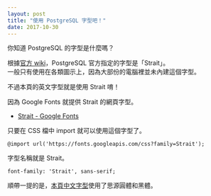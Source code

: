 ```yaml
---
layout: post
title: "使用 PostgreSQL 字型吧！"
date: 2017-10-30
---
```


你知道 PostgreSQL 的字型是什麼嗎？

根據[官方 wiki](https://wiki.postgresql.org/wiki/Identity_Guidelines#Font)，PostgreSQL 官方指定的字型是「Strait」。\
一般只有使用在各類圖示上，因為大部份的電腦裡並未內建這個字型。

不過本頁的英文字型就是使用 Strait 唷！

因為 Google Fonts 就提供 Strait 的網頁字型。
- [Strait - Google Fonts](https://fonts.google.com/specimen/Strait)


只要在 CSS 檔中 import 就可以使用這個字型了。
```
@import url('https://fonts.googleapis.com/css?family=Strait');
```

字型名稱就是 Strait。
```
font-family: 'Strait', sans-serif;
```

順帶一提的是，[本頁中文字型](https://github.com/pgsql-tw/island/blob/master/assets/css/style.scss)使用了思源圓體和黑體。
